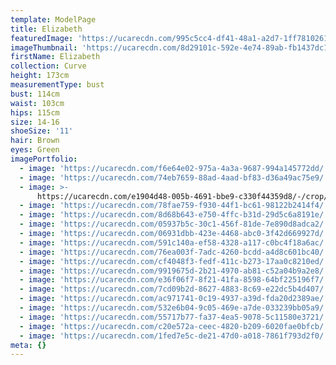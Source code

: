 ```yaml
---
template: ModelPage
title: Elizabeth
featuredImage: 'https://ucarecdn.com/995c5cc4-df41-48a1-a2d7-1ff781026135/'
imageThumbnail: 'https://ucarecdn.com/8d29101c-592e-4e74-89ab-fb1437dc1ce4/'
firstName: Elizabeth
collection: Curve
height: 173cm
measurementType: bust
bust: 114cm
waist: 103cm
hips: 115cm
size: 14-16
shoeSize: '11'
hair: Brown
eyes: Green
imagePortfolio:
  - image: 'https://ucarecdn.com/f6e64e02-975a-4a3a-9687-994a145772dd/'
  - image: 'https://ucarecdn.com/74eb7659-88ad-4aad-bf83-d36a49ac75e9/'
  - image: >-
      https://ucarecdn.com/e1904d48-005b-4691-bbe9-c330f44359d8/-/crop/879x1350/21,0/-/preview/
  - image: 'https://ucarecdn.com/78fae759-f930-44f1-bc61-98122b2414f4/'
  - image: 'https://ucarecdn.com/8d68b643-e750-4ffc-b31d-29d5c6a8191e/'
  - image: 'https://ucarecdn.com/05937b5c-30c1-456f-81de-7e890d8adca2/'
  - image: 'https://ucarecdn.com/06931dbb-423e-4468-abc0-3f42d669927d/'
  - image: 'https://ucarecdn.com/591c140a-ef58-4328-a117-c0bc4f18a6ac/'
  - image: 'https://ucarecdn.com/76ea003f-7adc-4260-bcdd-a4d8c601bc40/'
  - image: 'https://ucarecdn.com/cf4048f3-fedf-411c-b273-17aa0c8210ed/'
  - image: 'https://ucarecdn.com/9919675d-2b21-4970-ab81-c52a04b9a2e8/'
  - image: 'https://ucarecdn.com/e36f06f7-8f21-41fa-8598-64bf225196f7/'
  - image: 'https://ucarecdn.com/7cd09b2d-8627-4883-8c69-e22dc5b4d407/'
  - image: 'https://ucarecdn.com/ac971741-0c19-4937-a39d-fda20d2389ae/'
  - image: 'https://ucarecdn.com/532e6b04-9c05-469e-a7de-033239bb05a9/'
  - image: 'https://ucarecdn.com/55717b77-fa37-4ea5-9078-5c11580e3721/'
  - image: 'https://ucarecdn.com/c20e572a-ceec-4820-b209-6020fae0bfcb/'
  - image: 'https://ucarecdn.com/1fed7e5c-de21-47d0-a018-7861f793d2f0/'
meta: {}
---
```


